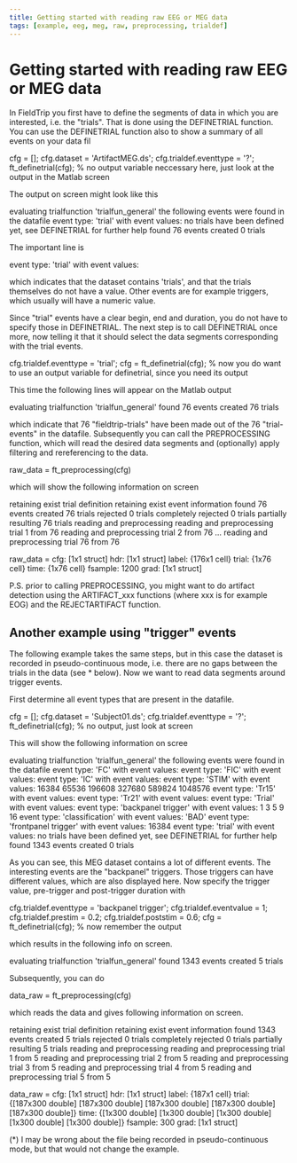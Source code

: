 ```yaml
---
title: Getting started with reading raw EEG or MEG data
tags: [example, eeg, meg, raw, preprocessing, trialdef]
---
```


# Getting started with reading raw EEG or MEG data

In FieldTrip you first have to define the segments of data in which you are interested, i.e. the "trials". That is done using the DEFINETRIAL function. You can use the DEFINETRIAL function also to show a summary of all events on your data fil


  cfg = [];
  cfg.dataset = 'ArtifactMEG.ds';
  cfg.trialdef.eventtype  = '?';
  ft_definetrial(cfg); % no output variable neccessary here, just look at the output in the Matlab screen

The output on screen might look like this


  evaluating trialfunction 'trialfun_general'
  the following events were found in the datafile
  event type: 'trial' with event values:
  no trials have been defined yet, see DEFINETRIAL for further help
  found 76 events
  created 0 trials

The important line is


  event type: 'trial' with event values:

which indicates that the dataset contains 'trials', and that the trials themselves do not have a value. Other events are for example triggers, which usually will have a numeric value.

Since "trial" events have a clear begin, end and duration, you do not have to specify those in DEFINETRIAL. The next step is to call DEFINETRIAL once more, now telling it that it should select the data segments corresponding with the trial events.


  cfg.trialdef.eventtype = 'trial';
  cfg = ft_definetrial(cfg); % now you do want to use an output variable for definetrial, since you need its output

This time the following lines will appear on the Matlab output


  evaluating trialfunction 'trialfun_general'
  found 76 events
  created 76 trials

which indicate that 76 "fieldtrip-trials" have been made out of the 76 "trial-events" in the datafile. Subsequently you can call the PREPROCESSING function, which will read the desired data segments and (optionally) apply filtering and rereferencing to the data.


  raw_data = ft_preprocessing(cfg)

which will show the following information on screen


  retaining exist trial definition
  retaining exist event information
  found 76 events
  created 76 trials
  rejected    0 trials completely
  rejected    0 trials partially
  resulting  76 trials
  reading and preprocessing
  reading and preprocessing trial 1 from 76
  reading and preprocessing trial 2 from 76
  ...
  reading and preprocessing trial 76 from 76

  raw_data =
          cfg: [1x1 struct]
          hdr: [1x1 struct]
        label: {176x1 cell}
        trial: {1x76 cell}
         time: {1x76 cell}
      fsample: 1200
         grad: [1x1 struct]

P.S. prior to calling PREPROCESSING, you might want to do artifact detection using the ARTIFACT_xxx functions (where xxx is for example EOG) and the REJECTARTIFACT function.

## Another example using "trigger" events

The following example takes the same steps, but in this case the dataset is recorded in pseudo-continuous mode, i.e. there are no gaps between the trials in the data (see * below). Now we want to read data segments around trigger events.

First determine all event types that are present in the datafile.


  cfg = [];
  cfg.dataset = 'Subject01.ds';
  cfg.trialdef.eventtype  = '?';
  ft_definetrial(cfg); % no output, just look at screen

This will show the following information on scree


  evaluating trialfunction 'trialfun_general'
  the following events were found in the datafile
  event type: 'FC' with event values:
  event type: 'FIC' with event values:
  event type: 'IC' with event values:
  event type: 'STIM' with event values: 16384    65536   196608   327680   589824  1048576
  event type: 'Tr15' with event values:
  event type: 'Tr21' with event values:
  event type: 'Trial' with event values:
  event type: 'backpanel trigger' with event values: 1   3   5   9  16
  event type: 'classification' with event values: 'BAD'
  event type: 'frontpanel trigger' with event values: 16384
  event type: 'trial' with event values:
  no trials have been defined yet, see DEFINETRIAL for further help
  found 1343 events
  created 0 trials

As you can see, this MEG dataset contains a lot of different events. The interesting events are the "backpanel" triggers. Those triggers can have different values, which are also displayed here. Now specify the trigger value, pre-trigger and post-trigger duration  with


  cfg.trialdef.eventtype  = 'backpanel trigger';
  cfg.trialdef.eventvalue = 1;
  cfg.trialdef.prestim    = 0.2;
  cfg.trialdef.poststim   = 0.6;
  cfg = ft_definetrial(cfg); % now remember the output

which results in the following info on screen.


  evaluating trialfunction 'trialfun_general'
  found 1343 events
  created 5 trials

Subsequently, you can do


  data_raw = ft_preprocessing(cfg)

which reads the data and gives following information on screen.


  retaining exist trial definition
  retaining exist event information
  found 1343 events
  created 5 trials
  rejected    0 trials completely
  rejected    0 trials partially
  resulting   5 trials
  reading and preprocessing
  reading and preprocessing trial 1 from 5
  reading and preprocessing trial 2 from 5
  reading and preprocessing trial 3 from 5
  reading and preprocessing trial 4 from 5
  reading and preprocessing trial 5 from 5

  data_raw =
          cfg: [1x1 struct]
          hdr: [1x1 struct]
        label: {187x1 cell}
        trial: {[187x300 double]  [187x300 double]  [187x300 double]  [187x300 double]  [187x300 double]}
         time: {[1x300 double]  [1x300 double]  [1x300 double]  [1x300 double]  [1x300 double]}
      fsample: 300
         grad: [1x1 struct]

(*) I may be wrong about the file being recorded in pseudo-continuous mode, but that would not change the example.
